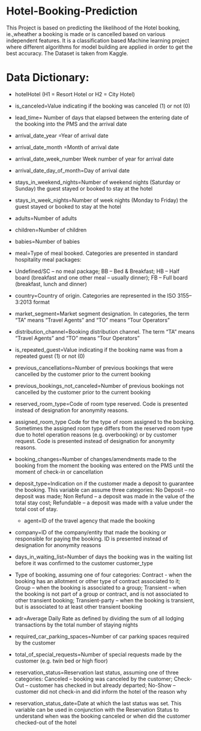 # Hotel-Booking-Prediction
This Project is based on predicting the likelihood of the Hotel booking, ie.,wheather a booking is made or is cancelled based on various independent features.
It is a classification based Machine learning project where different algorithms for model building are applied in order to get the best accuracy.
The Dataset is taken from Kaggle.

# Data Dictionary:
* hotelHotel (H1 = Resort Hotel or H2 = City Hotel)
* is_canceled=Value indicating if the booking was canceled (1) or not (0)
* lead_time= Number of days that elapsed between the entering date of the booking into the PMS and the arrival date
* arrival_date_year =Year of arrival date
* arrival_date_month =Month of arrival date
* arrival_date_week_number Week number of year for arrival date
* arrival_date_day_of_month=Day of arrival date
* stays_in_weekend_nights=Number of weekend nights (Saturday or Sunday) the guest stayed or booked to stay at the hotel
* stays_in_week_nights=Number of week nights (Monday to Friday) the guest stayed or booked to stay at the hotel
* adults=Number of adults
* children=Number of children
* babies=Number of babies
* meal=Type of meal booked. Categories are presented in standard hospitality meal packages: 
* Undefined/SC – no meal package; BB – Bed & Breakfast; HB – Half board (breakfast and one other meal – usually dinner); FB – Full board (breakfast, lunch and dinner)
* country=Country of origin. Categories are represented in the ISO 3155–3:2013 format
* market_segment=Market segment designation. In categories, the term “TA” means “Travel Agents” and “TO” means “Tour Operators”
* distribution_channel=Booking distribution channel. The term “TA” means “Travel Agents” and “TO” means “Tour Operators”
* is_repeated_guest=Value indicating if the booking name was from a repeated guest (1) or not (0)
* previous_cancellations=Number of previous bookings that were cancelled by the customer prior to the current booking
* previous_bookings_not_canceled=Number of previous bookings not cancelled by the customer prior to the current booking
* reserved_room_type=Code of room type reserved. Code is presented instead of designation for anonymity reasons.
* assigned_room_type
Code for the type of room assigned to the booking. Sometimes the assigned room type differs from the reserved room type due to hotel operation reasons (e.g. overbooking) or by customer request. Code is presented instead of designation for anonymity reasons.
* booking_changes=Number of changes/amendments made to the booking from the moment the booking was entered 
on the PMS until the moment of check-in or cancellation
* deposit_type=Indication on if the customer made a deposit to guarantee the booking. 
This variable can assume three categories: No Deposit – no deposit was made;
 Non Refund – a deposit was made in the value of the total stay cost; Refundable – a deposit was made with a value
  under the total cost of stay.
  * agent=ID of the travel agency that made the booking
* company=ID of the company/entity that made the booking or responsible for paying the booking. ID is presented instead of designation for anonymity reasons
* days_in_waiting_list=Number of days the booking was in the waiting list before it was confirmed to the customer
customer_type

* Type of booking, assuming one of four categories:
Contract - when the booking has an allotment or other type of contract associated to it; Group – when the booking is associated to a group; Transient – when the booking is not part of a group or contract, and is not associated to other transient booking; Transient-party – when the booking is transient, but is associated to at least other transient booking
* adr=Average Daily Rate as defined by dividing the sum of all lodging transactions by the total number of staying nights
* required_car_parking_spaces=Number of car parking spaces required by the customer
* total_of_special_requests=Number of special requests made by the customer (e.g. twin bed or high floor)
* reservation_status=Reservation last status, assuming one of three categories: Canceled – booking was canceled by the customer; Check-Out – customer has checked in but already departed; No-Show – customer did not check-in and did inform the hotel of the reason why
* reservation_status_date=Date at which the last status was set. This variable can be used in conjunction with the Reservation Status to understand when was the booking canceled or when did the customer checked-out of the hotel
